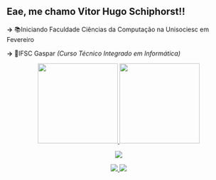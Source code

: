 <h2>Eae, me chamo Vitor Hugo Schiphorst!!</h1>
<p><B>-></B> 📚Iniciando Faculdade Ciências da Computação na Unisociesc em Fevereiro</p>
<p><B>-></B> 👾IFSC Gaspar <I>(Curso Técnico Integrado em Informática)</I></p>

<div align="center">
  <a href="https://github.com/VitorSchiphorst">
  <img height="180em" src="https://github-readme-stats.vercel.app/api?username=VitorSchiphorst&show_icons=true&theme=highcontrast&include_all_commits=true&count_private=true"/>
  <img height="180em" src="https://github-readme-stats.vercel.app/api/top-langs/?username=VitorSchiphorst&layout=compact&langs_count=7&theme=highcontrast"/>
</div>

<p align="center">
  <a href="https://skillicons.dev">
    <img src="https://skillicons.dev/icons?i=angular,bootstrap,css,js,java,sass,ts,vscode" />
  </a>
</p>

<p align="center">
  <a href="https://www.instagram.com/vitor_schiphorst/">
    <img src="https://skillicons.dev/icons?i=instagram" />
  </a>
  <a href="https://www.linkedin.com/in/vitor-hugo-schiphorst/">
    <img src="https://skillicons.dev/icons?i=linkedin" />
  </a>
</p>
